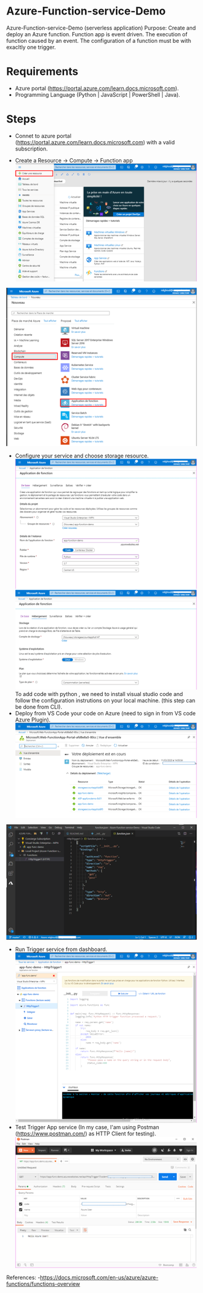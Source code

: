 # Azure-Function-service-Demo
Azure-Function-service-Demo (serverless application)
Purpose: Create and deploy an Azure function.
Function app is event driven. The execution of function caused by an event.
The configuration of a function must be with exacltly one trigger.
# Requirements
- Azure portal (https://portal.azure.com/learn.docs.microsoft.com).
- Programming Language (Python | JavaScript | PowerShell | Java).
# Steps
- Connet to azure portal (https://portal.azure.com/learn.docs.microsoft.com) with a valid subscription.

- Create a Resource -> Compute ->  Function app
![](/img/resource-create.PNG)

![](/img/app-function.png)
- Configure your service and choose storage resource.
![](/img/appservice.png)
![](img/appconfig.png)
To add code with python , we need to install visual studio code and follow the configuration instrutions on your local machine. (this step can be done from CLI).
- Deploy from VS Code your code on Azure (need to sign in from VS code Azure Plugin).
![](/img/Deployment-app.png)

![](/img/local-trigger.png)
- Run Trigger service from dashboard.
![](/img/HTTPtrigger.png)
- Test Trigger App service (In my case, I'am using Postman (https://www.postman.com/) as HTTP Client for testing).
![](/img/test.png)


References:
-https://docs.microsoft.com/en-us/azure/azure-functions/functions-overview

